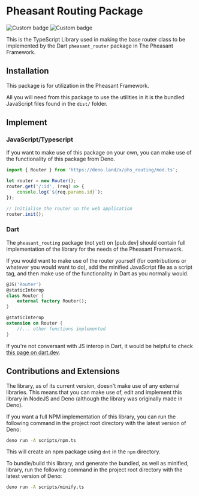 # Pheasant Routing Package
![Custom badge](https://shield.deno.dev/x/phs_routing)
![Custom badge](https://img.shields.io/endpoint?url=https%3A%2F%2Fdeno-visualizer.danopia.net%2Fshields%2Fupdates%2Fhttps%2Fdeno.land%2Fx%2Fphs_routing%2Fmod.ts)

This is the TypeScript Library used in making the base router class to be implemented by the Dart `pheasant_router` package in The Pheasant Framework.

## Installation
This package is for utilization in the Pheasant Framework.

All you will need from this package to use the utilities in it is the bundled JavaScript files found in the `dist/` folder.

## Implement
### JavaScript/Typescript
If you want to make use of this package on your own, you can make use of the functionality of this package from Deno. 

```typescript
import { Router } from 'https://deno.land/x/phs_routing/mod.ts';

let router = new Router();
router.get('/:id', (req) => {
    console.log(`${req.params.id}`);
});

// Initialise the router on the web application
router.init();
```

### Dart
The `pheasant_routing` package (not yet) on [pub.dev] should contain full implementation of the library for the needs of the Pheasant Framework.

If you would want to make use of the router yourself (for contributions or whatever you would want to do), add the minified JavaScript file as a script tag, and then make use of the functionality in Dart as you normally would. 
```dart
@JS('Router')
@staticInterop
class Router {
    external factory Router();
}

@staticInterop
extension on Router {
    //... other functions implemented
}
```

If you're not conversant with JS interop in Dart, it would be helpful to check [this page on dart.dev](https://dart.dev/interop/js-interop).

## Contributions and Extensions
The library, as of its current version, doesn't make use of any external libraries. This means that you can make use of, edit and implement this library in NodeJS and Deno (although the library was originally made in Deno). 

If you want a full NPM implementation of this library, you can run the following command in the project root directory with the latest version of Deno:
```bash
deno run -A scripts/npm.ts
```

This will create an npm package using `dnt` in the `npm` directory.

To bundle/build this library, and generate the bundled, as well as minified, library, run the following command in the project root directory with the latest version of Deno:
```bash
deno run -A scripts/minify.ts
```
